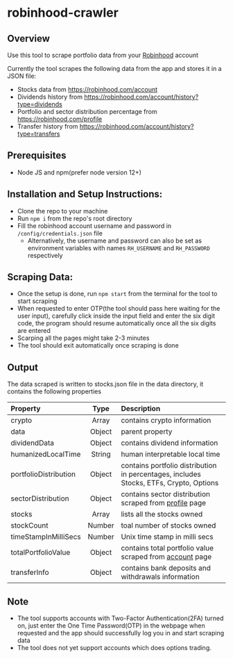 # robinhood-crawler

## Overview

Use this tool to scrape portfolio data from your [Robinhood](http://www.robinhood.com/) account


Currently the tool scrapes the following data from the app and stores it in a JSON file:

- Stocks data from https://robinhood.com/account
- Dividends history from https://robinhood.com/account/history?type=dividends
- Portfolio and sector distribution percentage from https://robinhood.com/profile
- Transfer history from https://robinhood.com/account/history?type=transfers

## Prerequisites
- Node JS and npm(prefer node version 12+)

## Installation and Setup Instructions:

- Clone the repo to your machine
- Run `npm i` from the repo's root directory
- Fill the robinhood account username and password in `/config/credentials.json` file
  - Alternatively, the username and password can also be set as environment variables with names `RH_USERNAME` and `RH_PASSWORD` respectively

## Scraping Data:

- Once the setup is done, run `npm start` from the terminal for the tool to start scraping
- When requested to enter OTP(the tool should pass here waiting for the user input), carefully click inside the input field and enter the six digit code, the program should resume automatically once all the six digits are entered
- Scarping all the pages might take 2-3 minutes
- The tool should exit automatically once scraping is done

## Output

The data scraped is written to stocks.json file in the data directory, it contains the following properties

| Property        | Type           | Description  |
| :------------- |:-------------:| :-----|
| crypto     | Array      |   contains crypto information |
| data      | Object | parent property |
| dividendData | Object |  contains dividend information |
| humanizedLocalTime | String |  human interpretable local time |
| portfolioDistribution | Object | contains portfolio distribution in percentages, includes Stocks, ETFs, Crypto, Options |
| sectorDistribution | Object | contains sector distribution scraped from [profile](https://robinhood.com/profile) page |
| stocks | Array | lists all the stocks owned |
| stockCount | Number | toal number of stocks owned|
| timeStampInMilliSecs | Number | Unix time stamp in milli secs |
| totalPortfolioValue | Object | contains total portfolio value scraped from [account](https://robinhood.com/account) page|
| transferInfo | Object | contains bank deposits and withdrawals information|

## Note

- The tool supports accounts with Two-Factor Authentication(2FA) turned on, just enter the One Time Password(OTP) in the webpage when requested and the app should successfully log you in and start scraping data
- The tool does not yet support accounts which does options trading.
